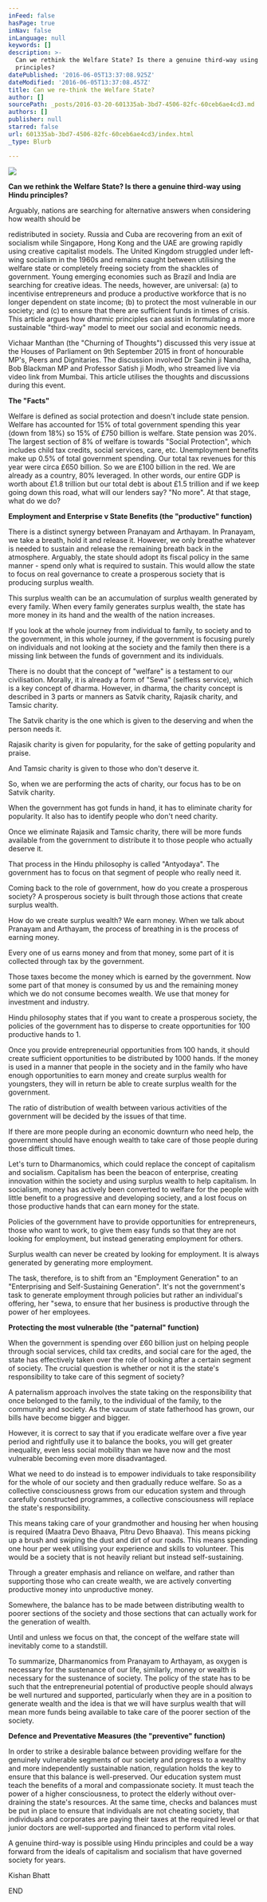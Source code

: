 ```yaml
---
inFeed: false
hasPage: true
inNav: false
inLanguage: null
keywords: []
description: >-
  Can we rethink the Welfare State? Is there a genuine third-way using Hindu
  principles?
datePublished: '2016-06-05T13:37:08.925Z'
dateModified: '2016-06-05T13:37:08.457Z'
title: Can we re-think the Welfare State?
author: []
sourcePath: _posts/2016-03-20-601335ab-3bd7-4506-82fc-60ceb6ae4cd3.md
authors: []
publisher: null
starred: false
url: 601335ab-3bd7-4506-82fc-60ceb6ae4cd3/index.html
_type: Blurb

---
```

![](https://the-grid-user-content.s3-us-west-2.amazonaws.com/ee6bb475-8cd5-47e5-9025-e3b26861c858.jpg)

**Can we rethink the Welfare State? Is there a genuine third-way using Hindu principles?**

Arguably, nations are searching for alternative answers when considering how wealth should be

redistributed in society. Russia and Cuba are recovering from an exit of socialism while Singapore, Hong Kong and the UAE are growing rapidly using creative capitalist models. The United Kingdom struggled under left-wing socialism in the 1960s and remains caught between utilising the welfare state or completely freeing society from the shackles of government. Young emerging economies such as Brazil and India are searching for creative ideas. The needs, however, are universal: (a) to incentivise entrepreneurs and produce a productive workforce that is no longer dependent on state income; (b) to protect the most vulnerable in our society; and (c) to ensure that there are sufficient funds in times of crisis. This article argues how dharmic principles can assist in formulating a more sustainable "third-way" model to meet our social and economic needs.

Vichaar Manthan (the "Churning of Thoughts") discussed this very issue at the Houses of Parliament on 9th September 2015 in front of honourable MP's, Peers and Dignitaries. The discussion involved Dr Sachin ji Nandha, Bob Blackman MP and Professor Satish ji Modh, who streamed live via video link from Mumbai. This article utilises the thoughts and discussions during this event.

**The "Facts"**

Welfare is defined as social protection and doesn't include state pension. Welfare has accounted for 15% of total government spending this year (down from 18%) so 15% of £750 billion is welfare. State pension was 20%. The largest section of 8% of welfare is towards "Social Protection", which includes child tax credits, social services, care, etc. Unemployment benefits make up 0.5% of total government spending. Our total tax revenues for this year were circa £650 billion. So we are £100 billion in the red. We are already as a country, 80% leveraged. In other words, our entire GDP is worth about £1.8 trillion but our total debt is about £1.5 trillion and if we keep going down this road, what will our lenders say? "No more". At that stage, what do we do?

**Employment and Enterprise v State Benefits (the "productive" function)**

There is a distinct synergy between Pranayam and Arthayam. In Pranayam, we take a breath, hold it and release it. However, we only breathe whatever is needed to sustain and release the remaining breath back in the atmosphere. Arguably, the state should adopt its fiscal policy in the same manner - spend only what is required to sustain. This would allow the state to focus on real governance to create a prosperous society that is producing surplus wealth.

This surplus wealth can be an accumulation of surplus wealth generated by every family. When every family generates surplus wealth, the state has more money in its hand and the wealth of the nation increases.

If you look at the whole journey from individual to family, to society and to the government, in this whole journey, if the government is focusing purely on individuals and not looking at the society and the family then there is a missing link between the funds of government and its individuals.

There is no doubt that the concept of "welfare" is a testament to our civilisation. Morally, it is already a form of "Sewa" (selfless service), which is a key concept of dharma. However, in dharma, the charity concept is described in 3 parts or manners as Satvik charity, Rajasik charity, and Tamsic charity.

The Satvik charity is the one which is given to the deserving and when the person needs it.

Rajasik charity is given for popularity, for the sake of getting popularity and praise.

And Tamsic charity is given to those who don't deserve it.

So, when we are performing the acts of charity, our focus has to be on Satvik charity.

When the government has got funds in hand, it has to eliminate charity for popularity. It also has to identify people who don't need charity.

Once we eliminate Rajasik and Tamsic charity, there will be more funds available from the government to distribute it to those people who actually deserve it.

That process in the Hindu philosophy is called "Antyodaya". The government has to focus on that segment of people who really need it.

Coming back to the role of government, how do you create a prosperous society? A prosperous society is built through those actions that create surplus wealth.

How do we create surplus wealth? We earn money. When we talk about Pranayam and Arthayam, the process of breathing in is the process of earning money.

Every one of us earns money and from that money, some part of it is collected through tax by the government.

Those taxes become the money which is earned by the government. Now some part of that money is consumed by us and the remaining money which we do not consume becomes wealth. We use that money for investment and industry.

Hindu philosophy states that if you want to create a prosperous society, the policies of the government has to disperse to create opportunities for 100 productive hands to 1\.

Once you provide entrepreneurial opportunities from 100 hands, it should create sufficient opportunities to be distributed by 1000 hands. If the money is used in a manner that people in the society and in the family who have enough opportunities to earn money and create surplus wealth for youngsters, they will in return be able to create surplus wealth for the government.

The ratio of distribution of wealth between various activities of the government will be decided by the issues of that time.

If there are more people during an economic downturn who need help, the government should have enough wealth to take care of those people during those difficult times.

Let's turn to Dharmanomics, which could replace the concept of capitalism and socialism. Capitalism has been the beacon of enterprise, creating innovation within the society and using surplus wealth to help capitalism. In socialism, money has actively been converted to welfare for the people with little benefit to a progressive and developing society, and a lost focus on those productive hands that can earn money for the state.

Policies of the government have to provide opportunities for entrepreneurs, those who want to work, to give them easy funds so that they are not looking for employment, but instead generating employment for others.

Surplus wealth can never be created by looking for employment. It is always generated by generating more employment.

The task, therefore, is to shift from an "Employment Generation" to an "Enterprising and Self-Sustaining Generation". It's not the government's task to generate employment through policies but rather an individual's offering, her "sewa, to ensure that her business is productive through the power of her employees.

**Protecting the most vulnerable (the "paternal" function)**

When the government is spending over £60 billion just on helping people through social services, child tax credits, and social care for the aged, the state has effectively taken over the role of looking after a certain segment of society. The crucial question is whether or not it is the state's responsibility to take care of this segment of society?

A paternalism approach involves the state taking on the responsibility that once belonged to the family, to the individual of the family, to the community and society. As the vacuum of state fatherhood has grown, our bills have become bigger and bigger.

However, it is correct to say that if you eradicate welfare over a five year period and rightfully use it to balance the books, you will get greater inequality, even less social mobility than we have now and the most vulnerable becoming even more disadvantaged.

What we need to do instead is to empower individuals to take responsibility for the whole of our society and then gradually reduce welfare. So as a collective consciousness grows from our education system and through carefully constructed programmes, a collective consciousness will replace the state's responsibility.

This means taking care of your grandmother and housing her when housing is required (Maatra Devo Bhaava, Pitru Devo Bhaava). This means picking up a brush and swiping the dust and dirt of our roads. This means spending one hour per week utilising your experience and skills to volunteer. This would be a society that is not heavily reliant but instead self-sustaining.

Through a greater emphasis and reliance on welfare, and rather than supporting those who can create wealth, we are actively converting productive money into unproductive money.

Somewhere, the balance has to be made between distributing wealth to poorer sections of the society and those sections that can actually work for the generation of wealth.

Until and unless we focus on that, the concept of the welfare state will inevitably come to a standstill.

To summarize, Dharmanomics from Pranayam to Arthayam, as oxygen is necessary for the sustenance of our life, similarly, money or wealth is necessary for the sustenance of society. The policy of the state has to be such that the entrepreneurial potential of productive people should always be well nurtured and supported, particularly when they are in a position to generate wealth and the idea is that we will have surplus wealth that will mean more funds being available to take care of the poorer section of the society.

**Defence and Preventative Measures (the "preventive" function)**

In order to strike a desirable balance between providing welfare for the genuinely vulnerable segments of our society and progress to a wealthy and more independently sustainable nation, regulation holds the key to ensure that this balance is well-preserved. Our education system must teach the benefits of a moral and compassionate society. It must teach the power of a higher consciousness, to protect the elderly without over-draining the state's resources. At the same time, checks and balances must be put in place to ensure that individuals are not cheating society, that individuals and corporates are paying their taxes at the required level or that junior doctors are well-supported and financed to perform vital roles.

A genuine third-way is possible using Hindu principles and could be a way forward from the ideals of capitalism and socialism that have governed society for years.

Kishan Bhatt

END
